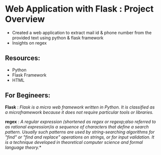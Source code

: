 # Web Application with Flask : Project Overview
* Created a web application to extract mail id & phone number from the provided text using python & flask framework
* Insights on regex

## Resources:
* Python
* Flask Framework
* HTML

## For Begineers:
**Flask** : *Flask is a micro web framework written in Python. It is classified as a microframework because it does not require particular tools or libraries.*

**regex** : *A regular expression (shortened as regex or regexp;also referred to as rational expression)is a sequence of characters that define a search pattern. Usually such patterns are used by string-searching algorithms for "find" or "find and replace" operations on strings, or for input validation. It is a technique developed in theoretical computer science and formal language theory.**
